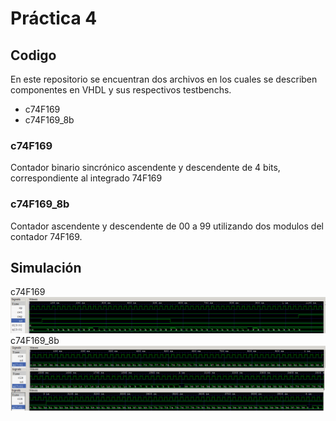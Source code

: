 # Práctica 4

## Codigo
En este repositorio se encuentran dos archivos en los cuales se describen componentes en VHDL y sus respectivos testbenchs.
- c74F169
- c74F169_8b

### c74F169
Contador binario sincrónico ascendente y descendente de 4 bits, correspondiente al integrado 74F169

### c74F169_8b
Contador ascendente y descendente de 00 a 99 utilizando dos modulos del contador 74F169.

## Simulación
c74F169
![c74F169](https://raw.githubusercontent.com/JonathanDNdc/Contador-Sincrono/master/74F164.png)
c74F169_8b
![c74F169_8b](https://raw.githubusercontent.com/JonathanDNdc/Contador-Sincrono/master/contador0a99.png)
